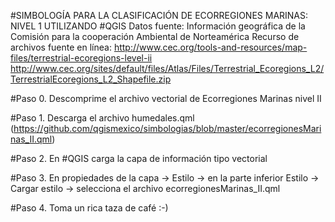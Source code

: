 #SIMBOLOGÍA PARA LA CLASIFICACIÓN DE ECORREGIONES MARINAS: NIVEL 1 UTILIZANDO #QGIS
Datos fuente: Información geográfica de la Comisión para la cooperación Ambiental de Norteamérica
Recurso de archivos fuente en línea:
http://www.cec.org/tools-and-resources/map-files/terrestrial-ecoregions-level-ii
http://www.cec.org/sites/default/files/Atlas/Files/Terrestrial_Ecoregions_L2/TerrestrialEcoregions_L2_Shapefile.zip

#Paso 0. Descomprime el archivo vectorial de Ecorregiones Marinas nivel II

#Paso 1. Descarga el archivo humedales.qml (https://github.com/qgismexico/simbologias/blob/master/ecorregionesMarinas_II.qml)

#Paso 2. En #QGIS carga la capa de información tipo vectorial

#Paso 3. En propiedades de la capa -> Estilo -> en la parte inferior Estilo -> Cargar estilo -> selecciona el archivo ecorregionesMarinas_II.qml

#Paso 4. Toma un rica taza de café :-)
